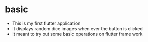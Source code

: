 # basic
- This is my first flutter application
- It displays random dice images when ever the button is clicked
- It meant to try out some basic operations on flutter frame work
